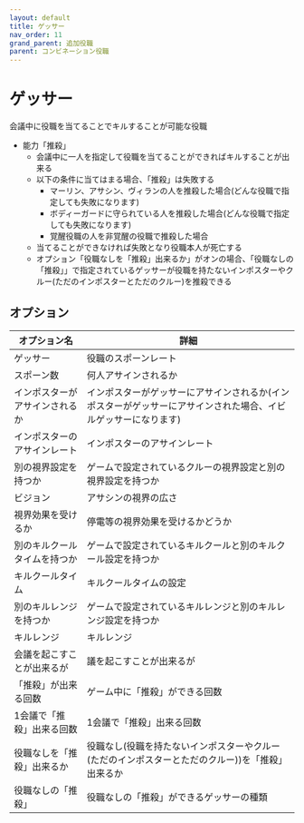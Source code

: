```yaml
---
layout: default
title: ゲッサー
nav_order: 11
grand_parent: 追加役職
parent: コンビネーション役職
---
```


# ゲッサー

会議中に役職を当てることでキルすることが可能な役職<br>
- 能力「推殺」
  - 会議中に一人を指定して役職を当てることができればキルすることが出来る
  - 以下の条件に当てはまる場合、「推殺」は失敗する
    - マーリン、アサシン、ヴィランの人を推殺した場合(どんな役職で指定しても失敗になります)
    - ボディーガードに守られている人を推殺した場合(どんな役職で指定しても失敗になります)
    - 覚醒役職の人を非覚醒の役職で推殺した場合
  - 当てることができなければ失敗となり役職本人が死亡する
  - オプション「役職なしを「推殺」出来るか」がオンの場合、「役職なしの「推殺」」で指定されているゲッサーが役職を持たないインポスターやクルー(ただのインポスターとただのクルー)を推殺できる

## オプション

|  オプション名 |  詳細  |
| ---- | ---- |
|  ゲッサー  | 役職のスポーンレート |
|  スポーン数  | 何人アサインされるか |
|  インポスターがアサインされるか  | インポスターがゲッサーにアサインされるか(インポスターがゲッサーにアサインされた場合、イビルゲッサーになります) |
|  インポスターのアサインレート  | インポスターのアサインレート |
|  別の視界設定を持つか  |  ゲームで設定されているクルーの視界設定と別の視界設定を持つか  |
|  ビジョン  |  アサシンの視界の広さ  |
|  視界効果を受けるか  |  停電等の視界効果を受けるかどうか  |
|  別のキルクールタイムを持つか  | ゲームで設定されているキルクールと別のキルクール設定を持つか |
|  キルクールタイム  |  キルクールタイムの設定  |
|  別のキルレンジを持つか  |  ゲームで設定されているキルレンジと別のキルレンジ設定を持つか  |
|  キルレンジ  |  キルレンジ  |
|  会議を起こすことが出来るが  |  議を起こすことが出来るが  |
|  「推殺」が出来る回数  |  ゲーム中に「推殺」ができる回数  |
|  1会議で「推殺」出来る回数  |  1会議で「推殺」出来る回数  |
|  役職なしを「推殺」出来るか  |  役職なし(役職を持たないインポスターやクルー(ただのインポスターとただのクルー))を「推殺」出来るか  |
|  役職なしの「推殺」  |  役職なしの「推殺」ができるゲッサーの種類  |

